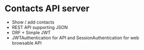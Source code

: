 # Contacts API server
 - Show / add contacts
 - REST API supporting JSON
 - DRF + Simple JWT
 - JWTAuthentication for API and SessionAuthentication for web browsable API
